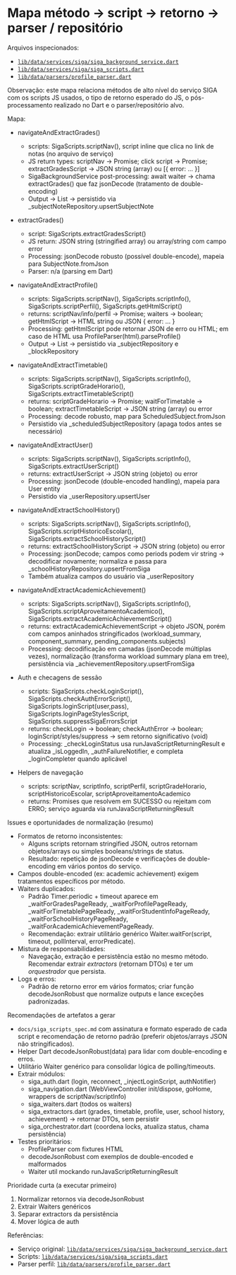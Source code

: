 # Mapa método -> script -> retorno -> parser / repositório

Arquivos inspecionados:
- [`lib/data/services/siga/siga_background_service.dart`](lib/data/services/siga/siga_background_service.dart:1)
- [`lib/data/services/siga/siga_scripts.dart`](lib/data/services/siga/siga_scripts.dart:1)
- [`lib/data/parsers/profile_parser.dart`](lib/data/parsers/profile_parser.dart:1)

Observação: este mapa relaciona métodos de alto nível do serviço SIGA com os scripts JS usados, o tipo de retorno esperado do JS, o pós-processamento realizado no Dart e o parser/repositório alvo.

Mapa:

- navigateAndExtractGrades()
  - scripts: SigaScripts.scriptNav(), script inline que clica no link de notas (no arquivo de serviço)
  - JS return types: scriptNav -> Promise; click script -> Promise; extractGradesScript -> JSON string (array) ou [{ error: ... }]
  - SigaBackgroundService post-processing: await waiter -> chama extractGrades() que faz jsonDecode (tratamento de double-encoding)
  - Output -> List<SubjectNote> -> persistido via _subjectNoteRepository.upsertSubjectNote

- extractGrades()
  - script: SigaScripts.extractGradesScript()
  - JS return: JSON string (stringified array) ou array/string com campo error
  - Processing: jsonDecode robusto (possível double-encode), mapeia para SubjectNote.fromJson
  - Parser: n/a (parsing em Dart)

- navigateAndExtractProfile()
  - scripts: SigaScripts.scriptNav(), SigaScripts.scriptInfo(), SigaScripts.scriptPerfil(), SigaScripts.getHtmlScript()
  - returns: scriptNav/info/perfil -> Promise; waiters -> boolean; getHtmlScript -> HTML string ou JSON { error: ... }
  - Processing: getHtmlScript pode retornar JSON de erro ou HTML; em caso de HTML usa ProfileParser(html).parseProfile()
  - Output -> List<BlockOfProfile> -> persistido via _subjectRepository e _blockRepository

- navigateAndExtractTimetable()
  - scripts: SigaScripts.scriptNav(), SigaScripts.scriptInfo(), SigaScripts.scriptGradeHorario(), SigaScripts.extractTimetableScript()
  - returns: scriptGradeHorario -> Promise; waitForTimetable -> boolean; extractTimetableScript -> JSON string (array) ou error
  - Processing: decode robusto, map para ScheduledSubject.fromJson
  - Persistido via _scheduledSubjectRepository (apaga todos antes se necessário)

- navigateAndExtractUser()
  - scripts: SigaScripts.scriptNav(), SigaScripts.scriptInfo(), SigaScripts.extractUserScript()
  - returns: extractUserScript -> JSON string (objeto) ou error
  - Processing: jsonDecode (double-encoded handling), mapeia para User entity
  - Persistido via _userRepository.upsertUser

- navigateAndExtractSchoolHistory()
  - scripts: SigaScripts.scriptNav(), SigaScripts.scriptInfo(), SigaScripts.scriptHistoricoEscolar(), SigaScripts.extractSchoolHistoryScript()
  - returns: extractSchoolHistoryScript -> JSON string (objeto) ou error
  - Processing: jsonDecode; campos como periods podem vir string -> decodificar novamente; normaliza e passa para _schoolHistoryRepository.upsertFromSiga
  - Também atualiza campos do usuário via _userRepository

- navigateAndExtractAcademicAchievement()
  - scripts: SigaScripts.scriptNav(), SigaScripts.scriptInfo(), SigaScripts.scriptAproveitamentoAcademico(), SigaScripts.extractAcademicAchievementScript()
  - returns: extractAcademicAchievementScript -> objeto JSON, porém com campos aninhados stringificados (workload_summary, component_summary, pending_components.subjects)
  - Processing: decodificação em camadas (jsonDecode múltiplas vezes), normalização (transforma workload summary plana em tree), persistência via _achievementRepository.upsertFromSiga

- Auth e checagens de sessão
  - scripts: SigaScripts.checkLoginScript(), SigaScripts.checkAuthErrorScript(), SigaScripts.loginScript(user,pass), SigaScripts.loginPageStylesScript, SigaScripts.suppressSigaErrorsScript
  - returns: checkLogin -> boolean; checkAuthError -> boolean; loginScript/styles/suppress -> sem retorno significativo (void)
  - Processing: _checkLoginStatus usa runJavaScriptReturningResult e atualiza _isLoggedIn, _authFailureNotifier, e completa _loginCompleter quando aplicável

- Helpers de navegação
  - scripts: scriptNav, scriptInfo, scriptPerfil, scriptGradeHorario, scriptHistoricoEscolar, scriptAproveitamentoAcademico
  - returns: Promises que resolvem em SUCESSO ou rejeitam com ERRO; serviço aguarda via runJavaScriptReturningResult

Issues e oportunidades de normalização (resumo)
- Formatos de retorno inconsistentes:
  - Alguns scripts retornam stringified JSON, outros retornam objetos/arrays ou simples booleans/strings de status.
  - Resultado: repetição de jsonDecode e verificações de double-encoding em vários pontos do serviço.
- Campos double-encoded (ex: academic achievement) exigem tratamentos específicos por método.
- Waiters duplicados:
  - Padrão Timer.periodic + timeout aparece em _waitForGradesPageReady, _waitForProfilePageReady, _waitForTimetablePageReady, _waitForStudentInfoPageReady, _waitForSchoolHistoryPageReady, _waitForAcademicAchievementPageReady.
  - Recomendação: extrair utilitário genérico Waiter.waitFor(script, timeout, pollInterval, errorPredicate).
- Mistura de responsabilidades:
  - Navegação, extração e persistência estão no mesmo método. Recomendar extrair *extractors* (retornam DTOs) e ter um *orquestrador* que persista.
- Logs e erros:
  - Padrão de retorno error em vários formatos; criar função decodeJsonRobust que normalize outputs e lance exceções padronizadas.

Recomendações de artefatos a gerar
- `docs/siga_scripts_spec.md` com assinatura e formato esperado de cada script e recomendação de retorno padrão (preferir objetos/arrays JSON não stringificados).
- Helper Dart decodeJsonRobust(data) para lidar com double-encoding e erros.
- Utilitário Waiter genérico para consolidar lógica de polling/timeouts.
- Extrair módulos:
  - siga_auth.dart (login, reconnect, _injectLoginScript, authNotifier)
  - siga_navigation.dart (WebViewController init/dispose, goHome, wrappers de scriptNav/scriptInfo)
  - siga_waiters.dart (todos os waiters)
  - siga_extractors.dart (grades, timetable, profile, user, school history, achievement) -> retornar DTOs, sem persistir
  - siga_orchestrator.dart (coordena locks, atualiza status, chama persistência)
- Testes prioritários:
  - ProfileParser com fixtures HTML
  - decodeJsonRobust com exemplos de double-encoded e malformados
  - Waiter util mockando runJavaScriptReturningResult

Prioridade curta (a executar primeiro)
1. Normalizar retornos via decodeJsonRobust
2. Extrair Waiters genéricos
3. Separar extractors da persistência
4. Mover lógica de auth

Referências:
- Serviço original: [`lib/data/services/siga/siga_background_service.dart`](lib/data/services/siga/siga_background_service.dart:1)
- Scripts: [`lib/data/services/siga/siga_scripts.dart`](lib/data/services/siga/siga_scripts.dart:1)
- Parser perfil: [`lib/data/parsers/profile_parser.dart`](lib/data/parsers/profile_parser.dart:1)